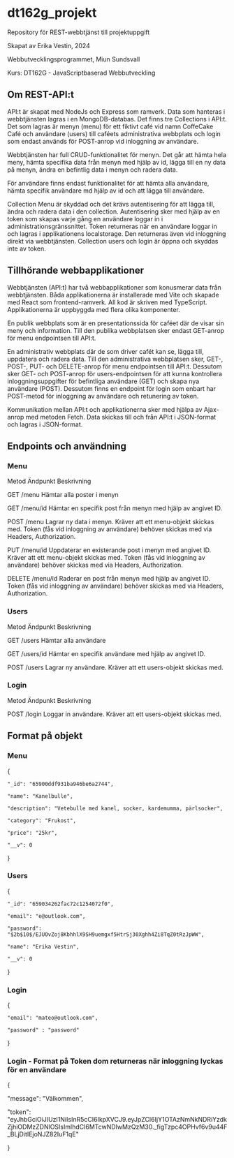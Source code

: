 # dt162g_projekt
Repository för REST-webbtjänst till projektuppgift

Skapat av Erika Vestin, 2024 


Webbutvecklingsprogrammet, Miun Sundsvall 


Kurs: DT162G - JavaScriptbaserad Webbutveckling 

## Om REST-API:t
API:t är skapat med NodeJs och Express som ramverk. Data som hanteras i webbtjänsten lagras i en MongoDB-databas. Det finns tre Collections i API:t. Det som lagras är menyn (menu) för ett fiktivt café vid namn CoffeCake Café och användare (users) till caféets administrativa webbplats och login som endast används för POST-anrop vid inloggning av användare.

Webbtjänsten har full CRUD-funktionalitet för menyn. Det går att hämta hela meny, hämta specifika data från menyn med hjälp av id, lägga till en ny data på menyn, ändra en befintlig data i menyn och radera data. 

För användare finns endast funktionalitet för att hämta alla användare, hämta specifik användare md hjälp av id och att lägga till användare.

Collection Menu är skyddad och det krävs autentisering för att lägga till, ändra och radera data i den collection. Autentisering sker med hjälp av en token som skapas varje gång en användare loggar in i administrationsgränssnittet. Token returneras när en användare loggar in och lagras i applikationens localstorage. Den returneras även vid inloggning direkt via webbtjänsten. Collection users och login är öppna och skyddas inte av token.

## Tillhörande webbapplikationer
Webbtjänsten (API:t) har två webbapplikationer som konusmerar data från webbtjänsten. Båda applikationerna är installerade med Vite och skapade med React som frontend-ramverk. All kod är skriven med TypeScript. Applikationerna är uppbyggda med flera olika komponenter.

En publik webbplats som är en presentationssida för caféet där de visar sin meny och information. Till den publika webbplatsen sker endast GET-anrop för menu endpointsen till API:t.

En administrativ webbplats där de som driver cafét kan se, lägga till, uppdatera och radera data. Till den administrativa webbplatsen sker, GET-, POST-, PUT- och DELETE-anrop för menu endpointsen till API:t. Dessutom sker GET- och POST-anrop för users-endpointsen för att kunna kontrollera inloggningsuppgifter för befintliga användare (GET) och skapa nya användare (POST). Dessutom finns en endpoint för login som enbart har POST-metod för inloggning av användare och retunering av token.

Kommunikation mellan API:t och applikationerna sker med hjälpa av Ajax-anrop med metoden Fetch. Data skickas till och från API:t i JSON-format och lagras i JSON-format.


## Endpoints och användning


### Menu


Metod           Ändpunkt                  Beskrivning


GET              /menu                    Hämtar alla poster i menyn


GET              /menu/id                 Hämtar en specifik post från menyn med hjälp av angivet ID. 


POST             /menu                    Lagrar ny data i menyn. Kräver att ett menu-objekt skickas med. Token (fås vid inloggning av användare) behöver skickas med via Headers, Authorization.


PUT              /menu/id                 Uppdaterar en existerande post i menyn med angivet ID. Kräver att ett menu-objekt skickas med.  Token (fås vid inloggning av användare) behöver skickas med via Headers, Authorization.


DELETE           /menu/id                 Raderar en post från menyn med hjälp av angivet ID. Token (fås vid inloggning av användare) behöver skickas med via Headers, Authorization.


### Users

Metod           Ändpunkt                  Beskrivning


GET              /users                   Hämtar alla användare


GET              /users/id                 Hämtar en specifik användare med hjälp av angivet ID. 


POST             /users                    Lagrar ny användare. Kräver att ett users-objekt skickas med. 


### Login

Metod           Ändpunkt                  Beskrivning

POST             /login                    Loggar in användare. Kräver att ett users-objekt skickas med. 


## Format på objekt 

### Menu

{

    "_id": "65900ddf931ba946be6a2744",
    
    "name": "Kanelbulle",
    
    "description": "Vetebulle med kanel, socker, kardemumma, pärlsocker",
    
    "category": "Frukost",
    
    "price": "25kr",
    
    "__v": 0
    
  }


  ### Users

  {
  
    "_id": "659034262fac72c1254072f0",
    
    "email": "e@outlook.com",
    
    "password": "$2b$10$/EJUOvZoj8KbhhlX9SH9uemgxf5HtrSj30Xghh4Zi8TqZ0tRzJpWW",
    
    "name": "Erika Vestin",
    
    "__v": 0
    
  }


### Login

{

    "email": "mateo@outlook.com",
    
    "password" : "password"
    
}



### Login - Format på Token dom returneras när inloggning lyckas för en användare


{

  "message": "Välkommen",
  
  "token":
  "eyJhbGciOiJIUzI1NiIsInR5cCI6IkpXVCJ9.eyJpZCI6IjY1OTAzNmNkNDRiYzdkZjhiODMzZDNlOSIsImlhdCI6MTcwNDIwMzQzM30._figTzpc4OPHvf6v9u44F_BLjDitIEjoNJZ82IuF1qE"
  
}
